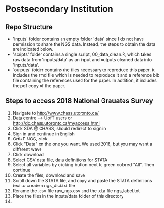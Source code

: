 # Postsecondary Institution

## Repo Structure

- 'inputs' folder contains an empty folder 'data' since I do not have permission to share the NGS data. Instead, the steps to obtain the data are indicated below.
- 'scripts' folder contains a single script, 00_data_clean.R, which takes raw data from 'inputs/data' as an input and outputs cleaned data into 'inputs/data'.
- 'outputs' folder contains the files necessary to reproduce this paper. It includes the rmd file which is needed to reproduce it and a reference bib file containing the references used for the paper. In addition, it includes the pdf copy of the paper. 

## Steps to access 2018 National Grauates Survey

1. Navigate to http://www.chass.utoronto.ca/
2. Data centre --> UofT users or http://dc.chass.utoronto.ca/myaccess.html
3. Click SDA @ CHASS, should redirect to sign in
4. Sign in and continue in English 
5. Crtl+F NGS, click
6. Click "Data" on the one you want. We used 2018, but you may want a different wave 
7. Click download
8. Select CSV data file, data definitions for STATA
9. Select all variables by clicking button next to green colored "All". Then continue
10. Create the files, download and save
11. Scroll down the STATA file, and copy and paste the STATA definitions text to create a ngs_dict.txt file
13. Rename the .csv file raw_ngs.csv and the .dta file ngs_label.txt
14. Place the files in the inputs/data folder of this directory
15. 
